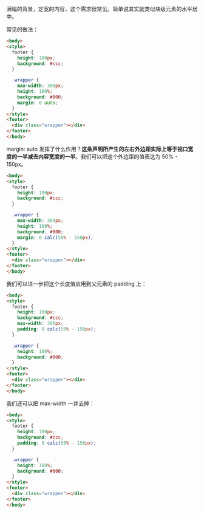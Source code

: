 满幅的背景，定宽的内容，这个需求很常见。简单说其实就类似块级元素的水平居中。

常见的做法：

```html 
<body>
<style>
  footer {
    height: 100px;
    background: #ccc;
  }

  .wrapper {
    max-width: 300px;
    height: 100%;
    background: #000;
    margin: 0 auto;
  }
</style>  
<footer>
  <div class="wrapper"></div>
</footer>
</body>
```

margin: auto 发挥了什么作用？**这条声明所产生的左右外边距实际上等于视口宽度的一半减去内容宽度的一半**。我们可以把这个外边距的值表达为 50% - 150px。

```html 
<body>
<style>
  footer {
    height: 100px;
    background: #ccc;
  }

  .wrapper {
    max-width: 300px;
    height: 100%;
    background: #000;
    margin: 0 calc(50% - 150px);
  }
</style>  
<footer>
  <div class="wrapper"></div>
</footer>
</body>
```

我们可以进一步把这个长度值应用到父元素的 padding 上：

```html 
<body>
<style>
  footer {
    height: 100px;
    background: #ccc;
    max-width: 300px;
    padding: 0 calc(50% - 150px);
  }

  .wrapper {
    height: 100%;
    background: #000;
  }
</style>  
<footer>
  <div class="wrapper"></div>
</footer>
</body>
```

我们还可以把 max-width 一并去掉：


```html 
<body>
<style>
  footer {
    height: 100px;
    background: #ccc;
    padding: 0 calc(50% - 150px);
  }

  .wrapper {
    height: 100%;
    background: #000;
  }
</style>  
<footer>
  <div class="wrapper"></div>
</footer>
</body>
```

